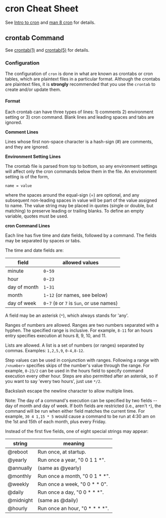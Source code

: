 # cron Cheat Sheet

See [Intro to cron][unixgeeks_cron] and [man 8 cron][man8cron] for details.

## crontab Command

See [crontab(1)][man1crontab] and [crontab(5)][man5crontab] for details.

### Configuration

The configuration of `cron` is done in what are known as crontabs or cron
tables, which are plaintext files in a particular format.  Although the
crontabs are plaintext files, it is __strongly__ recommended that you use
the `crontab` to create and/or update them.

#### Format

Each crontab can have three types of lines: 1) comments 2) environment setting
or 3) cron command.  Blank lines and leading spaces and tabs are ignored.

**Comment Lines**

Lines whose first non-space character is a hash-sign (#) are comments, and
they are ignored.

**Environment Setting Lines**

The crontab file is parsed from top to bottom, so any environment settings
will affect only the cron commands below them in the file.  An environment
setting is of the form,

    name = value

where the spaces around the equal-sign (=) are optional, and any subsequent
non-leading spaces in value will be part of the value assigned to name.  The
value string may be placed in quotes (single or double, but matching) to
preserve leading or trailing blanks.  To define an empty variable, quotes must
be used.

**cron Command Lines**

Each line has five time and date fields, followed by a command.  The fields
may be separated by spaces or tabs.

The time and date fields are:

| field        | allowed values     |
| ------------ | ------------------ |
| minute       | `0`-`59` |
| hour         | `0`-`23` |
| day of month | `1`-`31` |
| month        | `1`-`12` (or names, see below) |
| day of week  | `0`-`7` (`0` or `7` is `Sun`, or use names) |

A field may be an asterisk (`*`), which always stands for 'any'.

Ranges of numbers are allowed.  Ranges are two numbers separated with a
hyphen.  The specified range is inclusive.  For example, `8-11` for an hours
entry specifies execution at hours 8, 9, 10, and 11.

Lists are allowed.  A list is a set of numbers (or ranges) separated by
commas.  Examples: `1,2,5,9`, `0-4,8-12`.

Step values can be used in conjunction with ranges.  Following a range with
`/<number>` specifies skips of the number's value through the range.  For
example, `0-23/2` can be used in the hours field to specify command execution
every other hour.  Steps are also permitted after an asterisk, so if you want
to say 'every two hours', just use `*/2`.

Backslash escape the newline character to allow multiple lines.

Note: The day of a command's execution can be specified by two fields -- day
of month and day of week.  If both fields are restricted (i.e., aren't `*`),
the command will be run when either field matches the current time.  For
example, `30 4 1,15 * 5` would cause a command to be run at 4:30 am on the
1st and 15th of each month, plus every Friday.

Instead of the first five fields, one of eight special strings may appear:

| string    | meaning |
| --------- | ------- |
| @reboot   | Run once, at startup. |
| @yearly   | Run once a year, "0 0 1 1 *". |
| @annually | (same as @yearly) |
| @monthly  | Run once a month, "0 0 1 * *". |
| @weekly   | Run once a week, "0 0 * * 0". |
| @daily    | Run once a day, "0 0 * * *". |
| @midnight | (same as @daily) |
| @hourly   | Run once an hour, "0 * * * *". |


[man1crontab]: http://man.he.net/man1/crontab
[man5crontab]: http://man.he.net/man5/crontab
[man8cron]: http://man.he.net/man8/cron
[unixgeeks_cron]: http://www.unixgeeks.org/security/newbie/unix/cron-1.html
